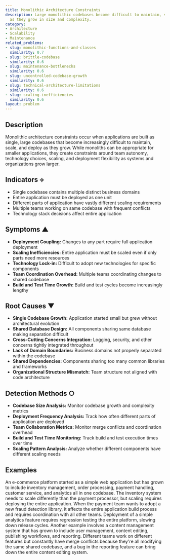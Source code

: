 ```yaml
---
title: Monolithic Architecture Constraints
description: Large monolithic codebases become difficult to maintain, scale, and deploy
  as they grow in size and complexity.
category:
- Architecture
- Scalability
- Maintenance
related_problems:
- slug: monolithic-functions-and-classes
  similarity: 0.7
- slug: brittle-codebase
  similarity: 0.6
- slug: maintenance-bottlenecks
  similarity: 0.6
- slug: uncontrolled-codebase-growth
  similarity: 0.6
- slug: technical-architecture-limitations
  similarity: 0.6
- slug: scaling-inefficiencies
  similarity: 0.6
layout: problem
---
```


## Description

Monolithic architecture constraints occur when applications are built as single, large codebases that become increasingly difficult to maintain, scale, and deploy as they grow. While monoliths can be appropriate for smaller applications, they create constraints around team autonomy, technology choices, scaling, and deployment flexibility as systems and organizations grow larger.

## Indicators ⟡

- Single codebase contains multiple distinct business domains
- Entire application must be deployed as one unit
- Different parts of application have vastly different scaling requirements
- Multiple teams working on same codebase with frequent conflicts
- Technology stack decisions affect entire application

## Symptoms ▲

- **Deployment Coupling:** Changes to any part require full application deployment
- **Scaling Inefficiencies:** Entire application must be scaled even if only parts need more resources
- **Technology Lock-in:** Difficult to adopt new technologies for specific components
- **Team Coordination Overhead:** Multiple teams coordinating changes to shared codebase
- **Build and Test Time Growth:** Build and test cycles become increasingly lengthy

## Root Causes ▼

- **Single Codebase Growth:** Application started small but grew without architectural evolution
- **Shared Database Design:** All components sharing same database making separation difficult
- **Cross-Cutting Concerns Integration:** Logging, security, and other concerns tightly integrated throughout
- **Lack of Domain Boundaries:** Business domains not properly separated within the codebase
- **Shared Dependencies:** Components sharing too many common libraries and frameworks
- **Organizational Structure Mismatch:** Team structure not aligned with code architecture

## Detection Methods ○

- **Codebase Size Analysis:** Monitor codebase growth and complexity metrics
- **Deployment Frequency Analysis:** Track how often different parts of application are deployed
- **Team Collaboration Metrics:** Monitor merge conflicts and coordination overhead
- **Build and Test Time Monitoring:** Track build and test execution times over time
- **Scaling Pattern Analysis:** Analyze whether different components have different scaling needs

## Examples

An e-commerce platform started as a simple web application but has grown to include inventory management, order processing, payment handling, customer service, and analytics all in one codebase. The inventory system needs to scale differently than the payment processor, but scaling requires deploying the entire application. When the payment team wants to adopt a new fraud detection library, it affects the entire application build process and requires coordination with all other teams. Deployment of a simple analytics feature requires regression testing the entire platform, slowing down release cycles. Another example involves a content management system that has grown to include user management, content editing, publishing workflows, and reporting. Different teams work on different features but constantly have merge conflicts because they're all modifying the same shared codebase, and a bug in the reporting feature can bring down the entire content editing system.